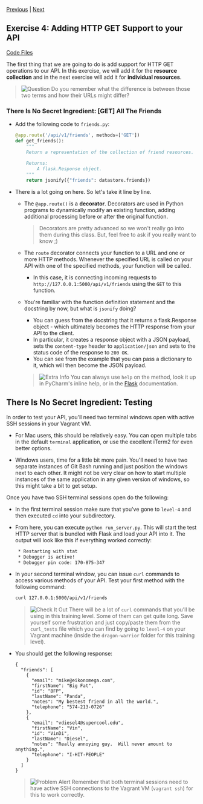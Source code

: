 [Previous](exercise-03.md) |  [Next](exercise-05.md)
## Exercise 4: Adding HTTP GET Support to your API
[Code Files](../../training/level-4-creating-web-services/bfp-reference/exercise_03)

The first thing that we are going to do is add support for HTTP GET operations
to our API.  In this exercise, we will add it for the **resource collection** 
and in the next exercise will add it for **individual resources**.

> ![Question](../images/question.png) Do you remember what the difference 
> is between those two terms and how their URLs might differ?

### There Is No Secret Ingredient: [GET] All The Friends
- Add the following code to `friends.py`:
    
    ```python
    @app.route('/api/v1/friends', methods=['GET'])
    def get_friends():
        """
        Return a representation of the collection of friend resources.
        
        Returns:
            A flask.Response object.
        """
        return jsonify({"friends": datastore.friends})
    ```
- There is a lot going on here. So let's take it line by line.
    - The `@app.route()` is a **decorator**.  Decorators are used in Python 
    programs to dynamically modify an existing function, adding additional
    processing before or after the original function.
    
        > Decorators are pretty advanced so we won't really go into them 
        during this class. But, feel free to ask if you really want to know ;)
        
    - The `route` decorator connects your function to a
    URL and one or more HTTP methods.  Whenever the specified URL is called
    on your API with one of the specified methods, your function will be called.
        - In this case, it is connecting incoming requests to 
        `http://127.0.0.1:5000/api/v1/friends` using the `GET` to this function. 
        
    - You're familiar with the function definition statement and the docstring 
    by now, but what is `jsonify` doing?
        - You can guess from the docstring that it returns a flask.Response
        object - which ultimately becomes the HTTP response from your
        API to the client.
        - In particular, it creates a response object with a JSON payload,
        sets the `content-type` header to `application/json` and sets to the
        status code of the response to `200 OK`.
        - You can see from the example that you can pass a dictionary to it,
        which will then become the JSON payload.
        
        > ![Extra Info](../images/reminder.png) You can always use `help`
        > on the method, look it up in PyCharm's inline help, or in the 
        > [Flask](http://flask.pocoo.org/docs/0.10/api/#flask.json.jsonify) 
        > documentation.
    
## There Is No Secret Ingredient: Testing
In order to test your API, you'll need two terminal windows open with active
SSH sessions in your Vagrant VM.  
- For Mac users, this should be relatively easy.  You can open multiple tabs 
in the default `terminal` application, or use the excellent iTerm2 for even
better options.

- Windows users, time for a little bit more pain.  You'll need to have two 
separate instances of Git Bash running and just position the windows next to 
each other.  It might not be very clear on how to start multiple instances of 
the same application in any given version of windows, so this might take a bit
to get setup.

Once you have two SSH terminal sessions open do the following:
- In the first terminal session make sure that you've gone to `level-4` and
then executed `cd` into your subdirectory.

- From here, you can execute `python run_server.py`.  This will start the test 
HTTP server that is bundled with Flask and load your API into it. 
The output will look like this if everything worked correctly:

    ```bash
     * Restarting with stat
     * Debugger is active!
     * Debugger pin code: 170-875-347
    ```
    
- In your second terminal window, you can issue `curl` commands to access
various methods of your API.  Test your first method with the following command:

    ```bash
    curl 127.0.0.1:5000/api/v1/friends
    ```
    
    > ![Check It Out](../images/information.png) There will be a lot of `curl`
    > commands that you'll be using in this training level.  Some of them
    > can get quite long. Save yourself some frustration and just copy/paste
    > them from the `curl_tests` file which you can find by going to
    > `level-4` on your Vagrant machine (inside the `dragon-warrior` folder
    > for this training level).
    
  
- You should get the following response:
    
    ```
    {
      "friends": [
        {
          "email": "mike@eikonomega.com",
          "firstName": "Big Fat",
          "id": "BFP",
          "lastName": "Panda",
          "notes": "My bestest friend in all the world.",
          "telephone": "574-213-0726"
        },
        {
          "email": "vdiesel4@supercool.edu",
          "firstName": "Vin",
          "id": "VinDi",
          "lastName": "Diesel",
          "notes": "Really annoying guy.  Will never amount to anything.",
          "telephone": "I-HIT-PEOPLE"
        }
      ]
    }
    ```
    
    > ![Problem Alert](../images/alert.png) Remember that both terminal 
    > sessions need to have active SSH connections to the Vagrant VM 
    > (`vagrant ssh`) for this to work correctly.